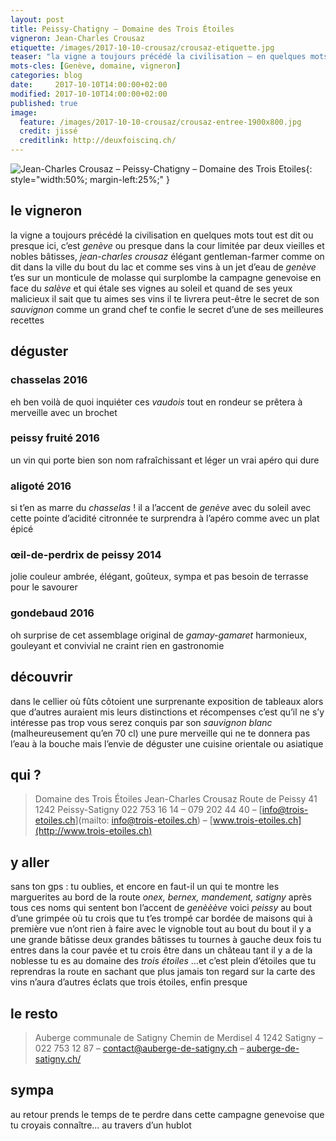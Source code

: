```yaml
---
layout: post
title: Peissy-Chatigny — Domaine des Trois Étoiles
vigneron: Jean-Charles Crousaz
etiquette: /images/2017-10-10-crousaz/crousaz-etiquette.jpg
teaser: "la vigne a toujours précédé la civilisation – en quelques mots tout est dit ou presque – ici c’est genève... ou presque"
mots-cles: [Genève, domaine, vigneron]
categories: blog
date:     2017-10-10T14:00:00+02:00
modified: 2017-10-10T14:00:00+02:00
published: true
image:
  feature: /images/2017-10-10-crousaz/crousaz-entree-1900x800.jpg
  credit: jissé
  creditlink: http://deuxfoiscinq.ch/
---
```


![Jean-Charles Crousaz – Peissy-Chatigny – Domaine des Trois Etoiles][i1]{: style="width:50%; margin-left:25%;" }

[i1]: ../../images/2017-10-10-crousaz/crousaz-vigneron-1000x1800.jpg

## le vigneron
la vigne a toujours précédé la civilisation
en quelques mots tout est dit ou presque
ici, c’est *genève* ou presque
dans la cour limitée par deux vieilles et nobles bâtisses, *jean-charles crousaz* élégant gentleman-farmer comme on dit dans la ville du bout du lac et comme ses vins
à un jet d’eau de *genève* t’es sur un monticule de molasse qui surplombe la campagne genevoise en face du *salève* et qui étale ses vignes au soleil
et quand de ses yeux malicieux il sait que tu aimes ses vins il te livrera peut-être le secret de son *sauvignon* comme un grand chef te confie le secret d’une de ses meilleures recettes

## déguster
### chasselas 2016
eh ben voilà de quoi inquiéter ces *vaudois*
tout en rondeur se prêtera à merveille avec un brochet

### peissy fruité 2016
un vin qui porte bien son nom
rafraîchissant et léger un vrai apéro qui dure

### aligoté 2016
si t’en as marre du *chasselas* !
il a l’accent de *genève* avec du soleil avec cette pointe d’acidité citronnée
te surprendra à l’apéro comme avec un plat épicé

### œil-de-perdrix de peissy 2014
jolie couleur ambrée, élégant, goûteux, sympa et pas besoin de terrasse pour le savourer

### gondebaud 2016
oh surprise de cet assemblage original de *gamay-gamaret* harmonieux, gouleyant et convivial
ne craint rien en gastronomie

## découvrir
dans le cellier où fûts côtoient une surprenante exposition de tableaux alors que d’autres auraient mis leurs distinctions et récompenses c’est qu’il ne s’y intéresse pas trop vous serez conquis par son *sauvignon blanc* (malheureusement qu’en 70 cl) une pure merveille qui ne te donnera pas l’eau à la bouche mais l’envie de déguster une cuisine orientale ou asiatique

## qui ?
> Domaine des Trois Étoiles
> Jean-Charles Crousaz
> Route de Peissy 41
> 1242 Peissy-Satigny
> 022 753 16 14 – 079 202 44 40 – [info@trois-etoiles.ch](mailto: info@trois-etoiles.ch) – [www.trois-etoiles.ch](http://www.trois-etoiles.ch)

## y aller
sans ton gps : tu oublies, et encore en faut-il un qui te montre les marguerites au bord de la route
*onex, bernex, mandement, satigny* après tous ces noms qui sentent bon l’accent de *genèèève* voici *peissy*
au bout d’une grimpée où tu crois que tu t’es trompé car bordée de maisons qui à première vue n’ont rien à faire avec le vignoble tout au bout du bout il y a une grande bâtisse deux grandes bâtisses tu tournes à gauche deux fois tu entres dans la cour pavée et tu crois être dans un château tant il y a de la noblesse
tu es au domaine des *trois étoiles*
…et c’est plein d’étoiles que tu reprendras la route en sachant que plus jamais ton regard sur la carte des vins n’aura d’autres éclats que trois étoiles, enfin presque

## le resto
> Auberge communale de Satigny
> Chemin de Merdisel 4
> 1242 Satigny – 022 753 12 87 – [contact@auberge-de-satigny.ch](mailto:contact@auberge-de-satigny.ch) – [auberge-de-satigny.ch/](https://auberge-de-satigny.ch/)


## sympa
au retour prends le temps de te perdre dans cette campagne genevoise que tu croyais connaître… au travers d’un hublot
